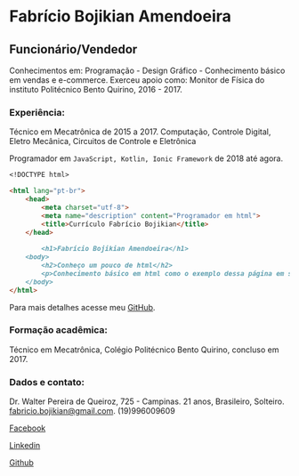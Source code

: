 # Fabrício Bojikian Amendoeira

## Funcionário/Vendedor

Conhecimentos em: Programação - Design Gráfico - Conhecimento básico em vendas e e-commerce.
Exerceu apoio como: Monitor de Física do instituto Politécnico Bento Quirino, 2016 - 2017.

### Experiência:

Técnico em Mecatrônica de 2015 a 2017. Computação, Controle Digital, Eletro Mecânica, Circuitos de Controle e Eletrônica

Programador em `JavaScript, Kotlin, Ionic Framework` de 2018 até agora.

```markdown
<!DOCTYPE html>

<html lang="pt-br">
    <head>
        <meta charset="utf-8">
        <meta name="description" content="Programador em html">
        <title>Currículo Fabrício Bojikian</title>
    </head>
    
        <h1>Fabrício Bojikian Amendoeira</h1>
    <body>    
        <h2>Conheço um pouco de html</h2>
        <p>Conhecimento básico em html como o exemplo dessa página em si.</p>
    </body>
</html>
```

Para mais detalhes acesse meu [GitHub](https://github.com/FabricioBojikian/).

### Formação acadêmica:

Técnico em Mecatrônica, Colégio Politécnico Bento Quirino, concluso em 2017.

### Dados e contato:

Dr. Walter Pereira de Queiroz, 725 - Campinas.
21 anos, Brasileiro, Solteiro.
fabricio.bojikian@gmail.com.
(19)996009609

[Facebook](https://www.facebook.com/fabricio.bojikian)

[Linkedin](https://www.linkedin.com/in/fabriciobojikian)

[Github](https://github.com/FabricioBojikian)
